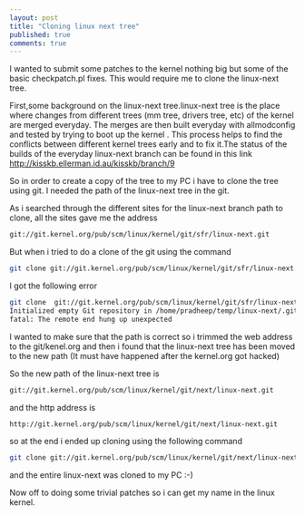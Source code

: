 ```yaml
---
layout: post
title: "Cloning linux next tree"
published: true
comments: true
---
```

I wanted to submit some patches to the kernel nothing big but some of the basic checkpatch.pl fixes. This would require me to clone the linux-next tree. 

First,some background on the linux-next tree.linux-next tree is the place where changes from different trees (mm tree, drivers tree,  etc) of the kernel are merged everyday. The merges are then built everyday with allmodconfig and tested by trying to boot up the kernel .  This process helps to find the conflicts between different kernel trees early and to fix it.The status of the builds of the everyday linux-next branch can be found in this link http://kisskb.ellerman.id.au/kisskb/branch/9

So in order to create a copy of the tree to my PC i have to clone the tree using git. I needed the path of the linux-next tree in the git.

As i searched through the different sites for the linux-next branch path to clone, all the sites gave me the address

```bash
git://git.kernel.org/pub/scm/linux/kernel/git/sfr/linux-next.git 
```
But when i tried to do a clone of the git using the command

```bash 
git clone git://git.kernel.org/pub/scm/linux/kernel/git/sfr/linux-next.git
```

I got the following error

```bash
git clone  git://git.kernel.org/pub/scm/linux/kernel/git/sfr/linux-next.git 
Initialized empty Git repository in /home/pradheep/temp/linux-next/.git/
fatal: The remote end hung up unexpected
````

I wanted to make sure that the path is correct so i trimmed the web address to the git/kenel.org and then i found that the linux-next tree has been moved to the new path (It must have happened after the kernel.org got hacked)

So the new path of the linux-next tree is

```bash
git://git.kernel.org/pub/scm/linux/kernel/git/next/linux-next.git
```

and the http address is

```bash
http://git.kernel.org/pub/scm/linux/kernel/git/next/linux-next.git
```

so at the end i ended up cloning using the following command

``` bash
git clone git://git.kernel.org/pub/scm/linux/kernel/git/next/linux-next.git
```

and the entire linux-next was cloned to my PC :-)

Now off to doing some trivial patches so i can get my name in the linux kernel.

